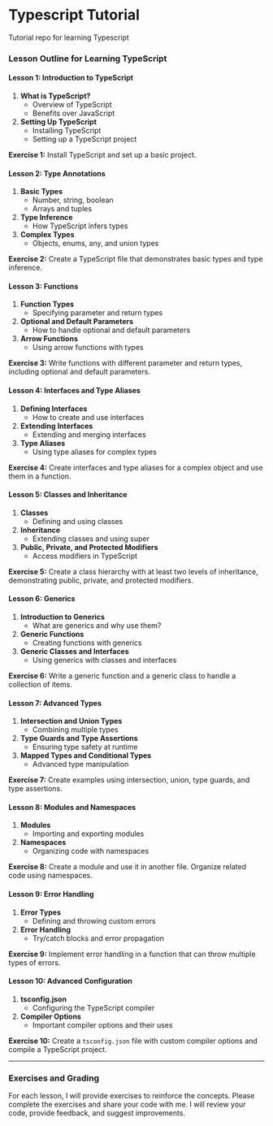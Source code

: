 # Typescript Tutorial
Tutorial repo for learning Typescript

### Lesson Outline for Learning TypeScript

#### **Lesson 1: Introduction to TypeScript**
1. **What is TypeScript?**
   - Overview of TypeScript
   - Benefits over JavaScript
2. **Setting Up TypeScript**
   - Installing TypeScript
   - Setting up a TypeScript project

**Exercise 1:** Install TypeScript and set up a basic project.

#### **Lesson 2: Type Annotations**
1. **Basic Types**
   - Number, string, boolean
   - Arrays and tuples
2. **Type Inference**
   - How TypeScript infers types
3. **Complex Types**
   - Objects, enums, any, and union types

**Exercise 2:** Create a TypeScript file that demonstrates basic types and type inference.

#### **Lesson 3: Functions**
1. **Function Types**
   - Specifying parameter and return types
2. **Optional and Default Parameters**
   - How to handle optional and default parameters
3. **Arrow Functions**
   - Using arrow functions with types

**Exercise 3:** Write functions with different parameter and return types, including optional and default parameters.

#### **Lesson 4: Interfaces and Type Aliases**
1. **Defining Interfaces**
   - How to create and use interfaces
2. **Extending Interfaces**
   - Extending and merging interfaces
3. **Type Aliases**
   - Using type aliases for complex types

**Exercise 4:** Create interfaces and type aliases for a complex object and use them in a function.

#### **Lesson 5: Classes and Inheritance**
1. **Classes**
   - Defining and using classes
2. **Inheritance**
   - Extending classes and using super
3. **Public, Private, and Protected Modifiers**
   - Access modifiers in TypeScript

**Exercise 5:** Create a class hierarchy with at least two levels of inheritance, demonstrating public, private, and protected modifiers.

#### **Lesson 6: Generics**
1. **Introduction to Generics**
   - What are generics and why use them?
2. **Generic Functions**
   - Creating functions with generics
3. **Generic Classes and Interfaces**
   - Using generics with classes and interfaces

**Exercise 6:** Write a generic function and a generic class to handle a collection of items.

#### **Lesson 7: Advanced Types**
1. **Intersection and Union Types**
   - Combining multiple types
2. **Type Guards and Type Assertions**
   - Ensuring type safety at runtime
3. **Mapped Types and Conditional Types**
   - Advanced type manipulation

**Exercise 7:** Create examples using intersection, union, type guards, and type assertions.

#### **Lesson 8: Modules and Namespaces**
1. **Modules**
   - Importing and exporting modules
2. **Namespaces**
   - Organizing code with namespaces

**Exercise 8:** Create a module and use it in another file. Organize related code using namespaces.

#### **Lesson 9: Error Handling**
1. **Error Types**
   - Defining and throwing custom errors
2. **Error Handling**
   - Try/catch blocks and error propagation

**Exercise 9:** Implement error handling in a function that can throw multiple types of errors.

#### **Lesson 10: Advanced Configuration**
1. **tsconfig.json**
   - Configuring the TypeScript compiler
2. **Compiler Options**
   - Important compiler options and their uses

**Exercise 10:** Create a `tsconfig.json` file with custom compiler options and compile a TypeScript project.

---

### Exercises and Grading

For each lesson, I will provide exercises to reinforce the concepts. Please complete the exercises and share your code with me. I will review your code, provide feedback, and suggest improvements.
